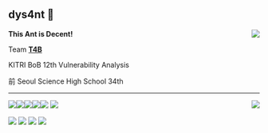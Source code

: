 ## dys4nt 🐜

<a href="https://solved.ac/profile/dys4nt"><img src="http://mazandi.herokuapp.com/api?handle=dys4nt&theme=cold" align="right"/></a>

**This Ant is Decent!**


Team <a href="https://ctftime.org/team/202876">**T4B**</a>

KITRI BoB 12th Vulnerability Analysis

前 Seoul Science High School 34th

---

<img src="https://github-readme-stats.vercel.app/api/top-langs/?username=dys4nt&layout=compact&theme=transparent" align="right"/>

<img src="https://img.shields.io/badge/JavaScript-F7DF1E?style=for-the-badge&logo=javascript&logoColor=black"/><img src="https://img.shields.io/badge/Python-14354C?style=for-the-badge&logo=python&logoColor=white"/><img src="https://img.shields.io/badge/C%2B%2B-00599C?style=for-the-badge&logo=c%2B%2B&logoColor=white"/><img src="https://img.shields.io/badge/PHP-777BB4?style=for-the-badge&logo=php&logoColor=white"/><img src="https://img.shields.io/badge/Rust-000000?style=for-the-badge&logo=rust&logoColor=white"/>
<img src="https://img.shields.io/badge/Linux-FCC624?style=for-the-badge&logo=linux&logoColor=black"/>


<a href="https://fb.com/yoonjae.1412"><img src="https://img.shields.io/badge/Facebook-%231877F2.svg?style=for-the-badge&logo=Facebook&logoColor=white"/></a>
<a href="https://instagram.com/dys4nt"><img src="https://img.shields.io/badge/Instagram-%23E4405F.svg?style=for-the-badge&logo=Instagram&logoColor=white"/></a>
<a href="https://t.me/dys4nt"><img src="https://img.shields.io/badge/Telegram-2CA5E0?style=for-the-badge&logo=telegram&logoColor=white"/></a>
<img src="https://img.shields.io/badge/Discord-%235865F2.svg?style=for-the-badge&logo=discord&logoColor=white"/>
